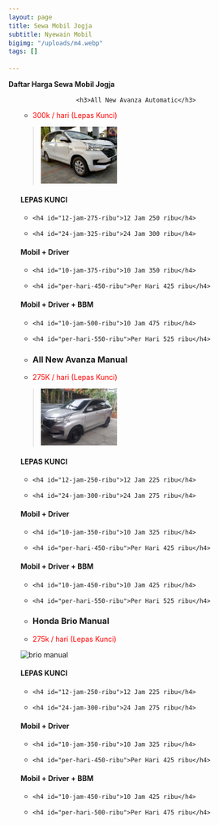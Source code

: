 ```yaml
---
layout: page
title: Sewa Mobil Jogja
subtitle: Nyewain Mobil
bigimg: "/uploads/m4.webp"
tags: []

---
```

**Daftar Harga Sewa Mobil Jogja**

<article class="content" data-cms-content-wrapper="/_layouts/page.html">

<ul class="staff-list">

<div class="staff-details">

<ul class="staff-info">

                <h3>All New Avanza Automatic</h3>

<li><p style="color:red">300k / hari (Lepas Kunci)</p></li>

</ul>

</div>

<div class="staff-bio">

<p><blockquote>

<p><img src="/uploads/m1.webp" alt="" width="150" height="112" /></p>

</blockquote>

</p>

<h4 id="lepas-kunci">LEPAS KUNCI</h4>

<ul>

<li>

    <h4 id="12-jam-275-ribu">12 Jam 250 ribu</h4>

</li>

<li>

    <h4 id="24-jam-325-ribu">24 Jam 300 ribu</h4>

</li>

</ul>

<h4 id="mobil--driver">Mobil + Driver</h4>

<ul>

<li>

    <h4 id="10-jam-375-ribu">10 Jam 350 ribu</h4>

</li>

<li>

    <h4 id="per-hari-450-ribu">Per Hari 425 ribu</h4>

</li>

</ul>

<h4 id="mobil--driver--bbm">Mobil + Driver + BBM</h4>

<ul>

<li>

    <h4 id="10-jam-500-ribu">10 Jam 475 ribu</h4>

</li>

<li>

    <h4 id="per-hari-550-ribu">Per Hari 525 ribu</h4>

</li>

</ul>

</div>

<div class="staff-details">

<ul class="staff-info">

<li><h3>All New Avanza Manual</h3></li>

<li><p style="color:red">275K / hari (Lepas Kunci)</p></li>

</ul>

</div>

<div class="staff-bio">

<p><blockquote><p><img src="/uploads/m3.webp" alt="" width="150" height="112" /></p></blockquote></p>

<h4 id="lepas-kunci--">LEPAS KUNCI</h4>

<ul>

<li>

    <h4 id="12-jam-250-ribu">12 Jam 225 ribu</h4>

</li>

<li>

    <h4 id="24-jam-300-ribu">24 Jam 275 ribu</h4>

</li>

</ul>

<h4 id="mobil--driver--">Mobil + Driver    </h4>

<ul>

<li>

    <h4 id="10-jam-350-ribu">10 Jam 325 ribu</h4>

</li>

<li>

    <h4 id="per-hari-450-ribu">Per Hari 425 ribu</h4>

</li>

</ul>

<h4 id="mobil--driver--bbm--">Mobil + Driver + BBM    </h4>

<ul>

<li>

    <h4 id="10-jam-450-ribu">10 Jam 425 ribu</h4>

</li>

<li>

    <h4 id="per-hari-550-ribu">Per Hari 525 ribu</h4>

</li>

</ul>

<p></p>

</div>

<div class="staff-details">

<ul class="staff-info">

<li><h3>Honda Brio Manual</h3></li>

<li><p style="color:red">275k / hari (Lepas Kunci)</p></li>

</ul>

</div>

<div class="staff-bio">


![brio manual](https://raw.githubusercontent.com/ariefbuddies/bening-out/master/uploads/brio-manual.jpg)
  


<h4 id="lepas-kunci">LEPAS KUNCI</h4>

<ul>

<li>

    <h4 id="12-jam-250-ribu">12 Jam 225 ribu</h4>

</li>

<li>

    <h4 id="24-jam-300-ribu">24 Jam 275 ribu</h4>

</li>

</ul>

<h4 id="mobil--driver">Mobil + Driver</h4>

<ul>

<li>

    <h4 id="10-jam-350-ribu">10 Jam 325 ribu</h4>

</li>

<li>

    <h4 id="per-hari-450-ribu">Per Hari 425 ribu</h4>

</li>

</ul>

<h4 id="mobil--driver--bbm">Mobil + Driver + BBM</h4>

<ul>

<li>

    <h4 id="10-jam-450-ribu">10 Jam 425 ribu</h4>

</li>

<li>

    <h4 id="per-hari-500-ribu">Per Hari 475 ribu</h4>

</li>

</ul>

<p></p>

</div>